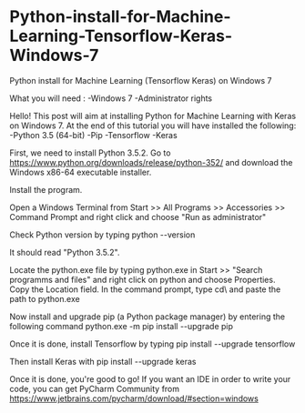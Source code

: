 # Python-install-for-Machine-Learning-Tensorflow-Keras-Windows-7
Python install for Machine Learning (Tensorflow Keras) on Windows 7 

What you will need :
-Windows 7
-Administrator rights

Hello! This post will aim at installing Python for Machine Learning with Keras on Windows 7.
At the end of this tutorial you will have installed the following:
-Python 3.5 (64-bit)
-Pip
-Tensorflow
-Keras

First, we need to install Python 3.5.2.
Go to https://www.python.org/downloads/release/python-352/ and download the Windows x86-64 executable installer.

Install the program.

Open a Windows Terminal from Start >> All Programs >> Accessories >> Command Prompt and right click and choose "Run as administrator"

Check Python version by typing 
python --version

It should read "Python 3.5.2".

Locate the python.exe file by typing python.exe in Start >> "Search programms and files" and right click on python and choose Properties. Copy the Location field.
In the command prompt, type cd\ and paste the path to python.exe

Now install and upgrade pip (a Python package manager) by entering the following command
python.exe -m pip install --upgrade pip

Once it is done, install Tensorflow by typing
pip install --upgrade tensorflow

Then install Keras with
pip install --upgrade keras

Once it is done, you're good to go!
If you want an IDE in order to write your code, you can get PyCharm Community from https://www.jetbrains.com/pycharm/download/#section=windows
